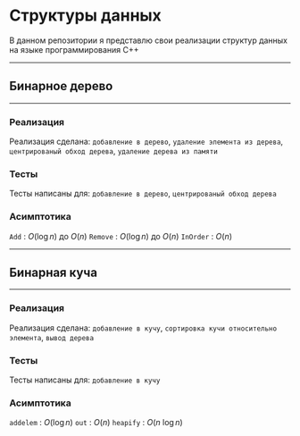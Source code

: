# Структуры данных 
В данном репозитории я представлю свои реализации структур данных на языке программирования C++

----
## Бинарное дерево
----
### Реализация
Реализация сделана: `добавление в дерево`, `удаление элемента из дерева`, `центрированый обход дерева`, `удаление дерева из памяти`

### Тесты
Тесты написаны для: `добавление в дерево`, `центрированый обход дерева`

### Асимптотика
`Add` : $O(\log n)$ до $O(n)$
`Remove` : $O(\log n)$ до $O(n)$
`InOrder` : $O(n)$

----
## Бинарная куча
----
### Реализация
Реализация сделана: `добавление в кучу`, `сортировка кучи относительно элемента`, `вывод дерева`

### Тесты
Тесты написаны для: `добавление в кучу`

### Асимптотика
`addelem` : $O(\log n)$
`out` :  $O(n)$
`heapify` : $O(n\ \log{n})$